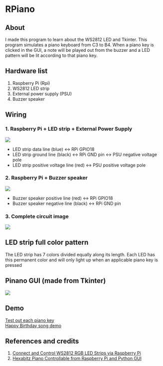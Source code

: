 # RPiano

## About
I made this program to learn about the WS2812 LED and Tkinter. 
This program simulates a piano keyboard from C3 to B4. 
When a piano key is clicked in the GUI, a note will be played out from the buzzer and a LED pattern will be lit according to that piano key.

## Hardware list
1. Raspberry Pi (Rpi)
2. WS2812 LED strip
3. External power supply (PSU)
4. Buzzer speaker
## Wiring 
### 1. Raspberry Pi + LED strip + External Power Supply  

![](https://i.imgur.com/DyTIWSr.png)  
* LED strip data line (blue) <-> RPi GPIO18 
* LED strip ground line (black) <-> RPi GND pin <-> PSU negative voltage pole
* LED strip positive voltage line (red) <-> PSU positive voltage pole

### 2. Raspberry Pi + Buzzer speaker

![](https://i.imgur.com/2E3f8Dt.png)  
* Buzzer speaker positive line (red) <-> RPi GPIO18 
* Buzzer speaker negative line (black) <-> RPi GND pin

### 3. Complete circuit image
![](https://i.imgur.com/Y2ECQ4u.png)

## LED strip full color pattern
The LED strip has 7 colors divided equally along its length. Each LED has this permanent color and will only light up when an applicable piano key is pressed

## Pinano GUI (made from Tkinter)
![](https://i.imgur.com/06PxkaF.png)

## Demo
[Test out each piano key](https://youtu.be/HicM2cFlmWk)  
[Happy Birthday song demo](https://youtu.be/9z8fDm4T_ZU)

## References and credits
1.	[Connect and Control WS2812 RGB LED Strips via Raspberry Pi](https://tutorials-raspberrypi.com/connect-control-raspberry-pi-ws2812-rgb-led-strips/)
2.	[Hexabitz Piano Controllable from Raspberry Pi and Python GUI](https://www.hackster.io/aula-jazmati/hexabitz-piano-controllable-from-raspberry-pi-and-python-gui-c69ea6)
